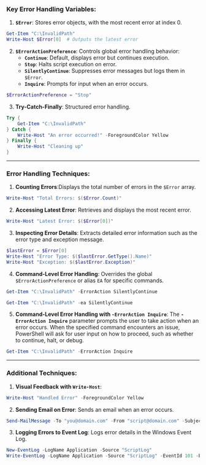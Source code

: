 ### Key Error Handling Variables:

1. **`$Error`**: Stores error objects, with the most recent error at index 0.
```powershell
Get-Item "C:\InvalidPath"
Write-Host $Error[0]  # Outputs the latest error
```

2. **`$ErrorActionPreference`**: Controls global error handling behavior:
   - **`Continue`**: Default, displays error but continues execution.
   - **`Stop`**: Halts script execution on error.
   - **`SilentlyContinue`**: Suppresses error messages but logs them in `$Error`.
   - **`Inquire`**: Prompts for input when an error occurs.
```powershell
$ErrorActionPreference = "Stop"
```

3. **Try-Catch-Finally**: Structured error handling.
```powershell
Try {
	Get-Item "C:\InvalidPath"
} Catch {
	Write-Host "An error occurred!" -ForegroundColor Yellow
} Finally {
	Write-Host "Cleaning up"
}
```

---

### Error Handling Techniques:

1. **Counting Errors**:Displays the total number of errors in the `$Error` array.
```powershell
Write-Host "Total Errors: $($Error.Count)"
```

2. **Accessing Latest Error**: Retrieves and displays the most recent error.
```powershell
Write-Host "Latest Error: $($Error[0])"
```

3. **Inspecting Error Details**: Extracts detailed error information such as the error type and exception message.
```powershell
$lastError = $Error[0]
Write-Host "Error Type: $($lastError.GetType().Name)"
Write-Host "Exception: $($lastError.Exception)"
```

4. **Command-Level Error Handling**: Overrides the global `$ErrorActionPreference` or alias `EA` for specific commands.
```powershell
Get-Item "C:\InvalidPath" -ErrorAction SilentlyContinue
```

```powershell
Get-Item "C:\InvalidPath" -ea SilentlyContinue
```

5. **Command-Level Error Handling with `-ErrorAction Inquire`**: The **`-ErrorAction Inquire`** parameter prompts the user to take action when an error occurs. When the specified command encounters an issue, PowerShell will ask for user input on how to proceed, such as whether to continue, halt, or debug.
```powershell
Get-Item "C:\InvalidPath" -ErrorAction Inquire
```
---

### Additional Techniques:

1. **Visual Feedback with `Write-Host`**:
```powershell
Write-Host "Handled Error" -ForegroundColor Yellow
```

2. **Sending Email on Error**: Sends an email when an error occurs.
```powershell
Send-MailMessage -To "you@domain.com" -From "script@domain.com" -Subject "Error Occurred" -Body "An error happened." -SmtpServer "smtp.domain.com"
```

3. **Logging Errors to Event Log**: Logs error details in the Windows Event Log.
```powershell
New-EventLog -LogName Application -Source "ScriptLog"
Write-EventLog -LogName Application -Source "ScriptLog" -EventId 101 -EntryType Error -Message "An error occurred in the script"
```

